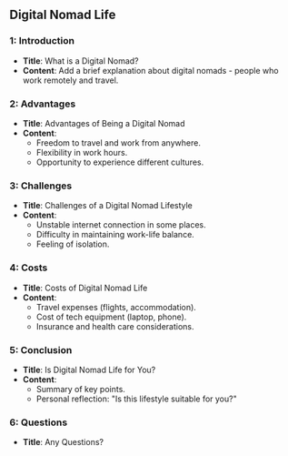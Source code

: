 ## Digital Nomad Life

### 1: Introduction

- **Title**: What is a Digital Nomad?
- **Content**: Add a brief explanation about digital nomads - people who work remotely and travel.

### 2: Advantages

- **Title**: Advantages of Being a Digital Nomad
- **Content**:
    - Freedom to travel and work from anywhere.
    - Flexibility in work hours.
    - Opportunity to experience different cultures.

### 3: Challenges

- **Title**: Challenges of a Digital Nomad Lifestyle
- **Content**:
    - Unstable internet connection in some places.
    - Difficulty in maintaining work-life balance.
    - Feeling of isolation.

### 4: Costs

- **Title**: Costs of Digital Nomad Life
- **Content**:
    - Travel expenses (flights, accommodation).
    - Cost of tech equipment (laptop, phone).
    - Insurance and health care considerations.

### 5: Conclusion

- **Title**: Is Digital Nomad Life for You?
- **Content**:
    - Summary of key points.
    - Personal reflection: "Is this lifestyle suitable for you?"

### 6: Questions

- **Title**: Any Questions?
